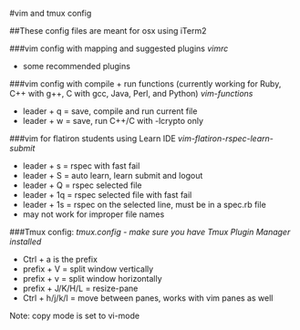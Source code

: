 #vim and tmux config

##These config files are meant for osx using iTerm2

###vim config with mapping and suggested plugins
*vimrc*

 - some recommended plugins

###vim config with compile + run functions (currently working for Ruby, C++ with g++, C with gcc, Java, Perl, and Python)
*vim-functions*

 - leader + q = save, compile and run current file
 - leader + w = save, run C++/C with -lcrypto only

###vim for flatiron students using Learn IDE
*vim-flatiron-rspec-learn-submit*

 - leader + s = rspec with fast fail
 - leader + S = auto learn, learn submit and logout
 - leader + Q = rspec selected file
 - leader + 1q = rspec selected file with fast fail
 - leader + 1s = rspec on the selected line, must be in a spec.rb file 
 - may not work for improper file names

###Tmux config:
*tmux.config - make sure you have Tmux Plugin Manager installed*

 - Ctrl + a is the prefix
 - prefix + V = split window vertically
 - prefix + v = split window horizontally
 - prefix + J/K/H/L = resize-pane
 - Ctrl + h/j/k/l = move between panes, works with vim panes as well

Note: copy mode is set to vi-mode
